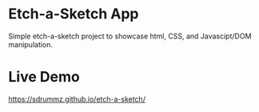 # Etch-a-Sketch App

Simple etch-a-sketch project to showcase html, CSS, and Javascipt/DOM manipulation.

# Live Demo

https://sdrummz.github.io/etch-a-sketch/
